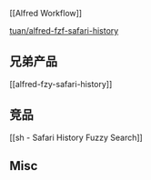 

[[Alfred Workflow]]


[tuan/alfred-fzf-safari-history](https://github.com/tuan/alfred-fzf-safari-history)


## 兄弟产品

[[alfred-fzy-safari-history]]



## 竞品


[[sh - Safari History Fuzzy Search]]



## Misc




